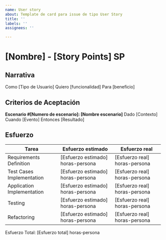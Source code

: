 ```yaml
---
name: User story
about: Template de card para issue de tipo User Story
title: ''
labels: ''
assignees: ''

---
```


# [Nombre] - [Story Points] SP

## Narrativa
Como [Tipo de Usuario]
Quiero [funcionalidad]
Para [beneficio]

## Criterios de Aceptación

**Escenario #[Numero de escenario]: [Nombre escenario]**
Dado [Contexto]
Cuando [Evento]
Entonces [Resultado]

## Esfuerzo

| Tarea | Esfuerzo estimado | Esfuerzo real |
|---|---|---|
|  Requirements Definition | [Esfuerzo estimado] horas-persona  | [Esfuerzo real] horas-persona  |
|  Test Cases Implementation | [Esfuerzo estimado] horas-persona  | [Esfuerzo real] horas-persona |
|  Application Implementation | [Esfuerzo estimado] horas-persona  | [Esfuerzo real] horas-persona |
|  Testing  | [Esfuerzo estimado] horas-persona  | [Esfuerzo real] horas-persona  |
|  Refactoring | [Esfuerzo estimado] horas-persona  | [Esfuerzo real] horas-persona  |

Esfuerzo Total: [Esfuerzo total] horas-persona
